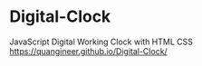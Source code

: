 # Digital-Clock
JavaScript Digital Working Clock with HTML CSS 
https://quangineer.github.io/Digital-Clock/
